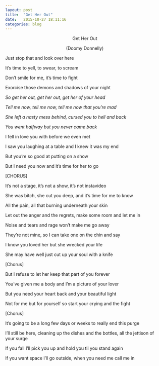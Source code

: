 ```yaml
---
layout: post
title:  "Get Her Out"
date:   2015-10-27 18:11:16
categories: blog
---
```

<p align="center">
    Get Her Out
</p>
<p align="center">
    (Doomy Donnelly)
</p>
<p>
    Just stop that and look over here
</p>
<p>
    It’s time to yell, to swear, to scream
</p>
<p>
    Don’t smile for me, it’s time to fight
</p>
<p>
    Exorcise those demons and shadows of your night
</p>
<p>
    <em>So get her out, get her out, get her of your head</em>
</p>
<p>
    <em>Tell me now, tell me now, tell me now that you’re mad</em>
</p>
<p>
    <em>She left a nasty mess behind, cursed you to hell and back</em>
</p>
<p>
    <em>You went halfway but you never came back</em>
</p>
<p>
    I fell in love you with before we even met
</p>
<p>
    I saw you laughing at a table and I knew it was my end
</p>
<p>
    But you’re so good at putting on a show
</p>
<p>
    But I need you now and it’s time for her to go
</p>
<p>
    [CHORUS]
</p>
<p>
    It’s not a stage, it’s not a show, it’s not instavideo
</p>
<p>
    She was bitch, she cut you deep, and it’s time for me to know
</p>
<p>
    All the pain, all that burning underneath your skin
</p>
<p>
    Let out the anger and the regrets, make some room and let me in
</p>
<p>
    Noise and tears and rage won’t make me go away
</p>
<p>
    They’re not mine, so I can take one on the chin and say
</p>
<p>
    I know you loved her but she wrecked your life
</p>
<p>
    She may have well just cut up your soul with a knife
</p>
<p>
    [Chorus]
</p>
<p>
    But I refuse to let her keep that part of you forever
</p>
<p>
    You’ve given me a body and I’m a picture of your lover
</p>
<p>
    But you need your heart back and your beautiful light
</p>
<p>
    Not for me but for yourself so start your crying and the fight
</p>
<p>
    [Chorus]
</p>
<p>
    It’s going to be a long few days or weeks to really end this purge
</p>
<p>
    I’ll still be here, cleaning up the dishes and the bottles, all the
    jettison of your surge
</p>
<p>
    If you fall I’ll pick you up and hold you til you stand again
</p>
<p>
    If you want space I’ll go outside, when you need me call me in
</p>
